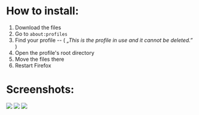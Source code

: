 # How to install:
1. Download the files
3. Go to `about:profiles`
2. Find your profile  --  ( *„This is the profile in use and it cannot be deleted.”* )
3. Open the profile's root directory
5. Move the files there
6. Restart Firefox

[](https://github.com/Bali10050/FirefoxCSS/assets/110120798/55e7fb6e-aa93-4440-82b5-dbd997cd9f01)

# Screenshots:


![](https://github.com/Bali10050/FirefoxCSS/assets/110120798/dc955425-8c94-42f5-bf4b-ef409cb55bf5)
![](https://github.com/Bali10050/FirefoxCSS/assets/110120798/c5ec2ee6-9e15-43a9-bae6-de73d4e191e8)
![](https://github.com/Bali10050/FirefoxCSS/assets/110120798/32fa410e-9bc3-45a7-881f-9b2341eaccff)
